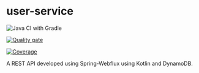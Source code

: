 # user-service

![Java CI with Gradle](https://github.com/chejerlakarthik/user-service/workflows/Java%20CI%20with%20Gradle/badge.svg?branch=master)  


[![Quality gate](https://sonarcloud.io/api/project_badges/quality_gate?project=chejerlakarthik_user-service)](https://sonarcloud.io/dashboard?id=chejerlakarthik_user-service)


[![Coverage](https://sonarcloud.io/api/project_badges/measure?project=chejerlakarthik_user-service&metric=coverage)](https://sonarcloud.io/dashboard?id=chejerlakarthik_user-service)

A REST API developed using Spring-Webflux using Kotlin and DynamoDB.